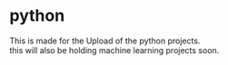 # python
This is made for the Upload of the python projects.
<br>
this will also be holding machine learning projects soon.
